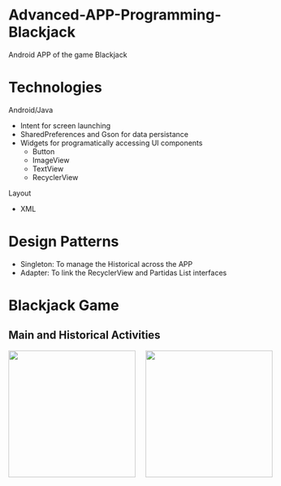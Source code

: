 # Advanced-APP-Programming-Blackjack
Android APP of the game Blackjack

# Technologies
Android/Java
* Intent for screen launching
* SharedPreferences and Gson for data persistance
* Widgets for programatically accessing UI components
    * Button
    * ImageView
    * TextView
    * RecyclerView

Layout
* XML

# Design Patterns
* Singleton: To manage the Historical across the APP
* Adapter: To link the RecyclerView and Partidas List interfaces

# Blackjack Game

## Main and Historical Activities

<div style="display:flex">
     <div style="flex:1;padding-right:10px;">
          <img src="https://github.com/grimloc-aduque/Android-Blackjack/blob/master/git_images/main_activity.png" style="width:250px;"/>
     </div>
     <div style="flex:1;padding-left:10px;">
          <img src="https://github.com/grimloc-aduque/Android-Blackjack/blob/master/git_images/historico_activity.png" style="width:250px;"/>
     </div>
</div>

